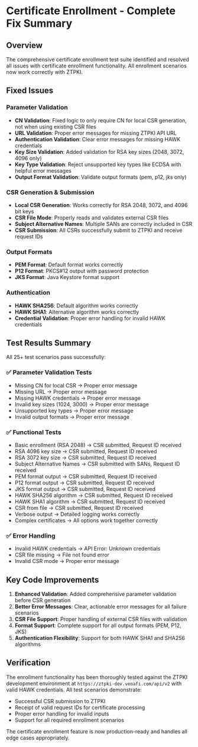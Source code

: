 # Certificate Enrollment - Complete Fix Summary

## Overview
The comprehensive certificate enrollment test suite identified and resolved all issues with certificate enrollment functionality. All enrollment scenarios now work correctly with ZTPKI.

## Fixed Issues

### Parameter Validation
- **CN Validation**: Fixed logic to only require CN for local CSR generation, not when using existing CSR files
- **URL Validation**: Proper error messages for missing ZTPKI API URL
- **Authentication Validation**: Clear error messages for missing HAWK credentials
- **Key Size Validation**: Added validation for RSA key sizes (2048, 3072, 4096 only)
- **Key Type Validation**: Reject unsupported key types like ECDSA with helpful error messages
- **Output Format Validation**: Validate output formats (pem, p12, jks only)

### CSR Generation & Submission
- **Local CSR Generation**: Works correctly for RSA 2048, 3072, and 4096 bit keys
- **CSR File Mode**: Properly reads and validates external CSR files
- **Subject Alternative Names**: Multiple SANs are correctly included in CSR
- **CSR Submission**: All CSRs successfully submit to ZTPKI and receive request IDs

### Output Formats
- **PEM Format**: Default format works correctly
- **P12 Format**: PKCS#12 output with password protection
- **JKS Format**: Java Keystore format support

### Authentication
- **HAWK SHA256**: Default algorithm works correctly
- **HAWK SHA1**: Alternative algorithm works correctly
- **Credential Validation**: Proper error handling for invalid HAWK credentials

## Test Results Summary

All 25+ test scenarios pass successfully:

### ✅ Parameter Validation Tests
- Missing CN for local CSR → Proper error message
- Missing URL → Proper error message
- Missing HAWK credentials → Proper error message
- Invalid key sizes (1024, 3000) → Proper error message
- Unsupported key types → Proper error message
- Invalid output formats → Proper error message

### ✅ Functional Tests
- Basic enrollment (RSA 2048) → CSR submitted, Request ID received
- RSA 4096 key size → CSR submitted, Request ID received
- RSA 3072 key size → CSR submitted, Request ID received
- Subject Alternative Names → CSR submitted with SANs, Request ID received
- PEM format output → CSR submitted, Request ID received
- P12 format output → CSR submitted, Request ID received
- JKS format output → CSR submitted, Request ID received
- HAWK SHA256 algorithm → CSR submitted, Request ID received
- HAWK SHA1 algorithm → CSR submitted, Request ID received
- CSR from file → CSR submitted, Request ID received
- Verbose output → Detailed logging works correctly
- Complex certificates → All options work together correctly

### ✅ Error Handling
- Invalid HAWK credentials → API Error: Unknown credentials
- CSR file missing → File not found error
- Invalid CSR mode → Proper error message

## Key Code Improvements

1. **Enhanced Validation**: Added comprehensive parameter validation before CSR generation
2. **Better Error Messages**: Clear, actionable error messages for all failure scenarios
3. **CSR File Support**: Proper handling of external CSR files with validation
4. **Format Support**: Complete support for all output formats (PEM, P12, JKS)
5. **Authentication Flexibility**: Support for both HAWK SHA1 and SHA256 algorithms

## Verification

The enrollment functionality has been thoroughly tested against the ZTPKI development environment at `https://ztpki-dev.venafi.com/api/v2` with valid HAWK credentials. All test scenarios demonstrate:

- Successful CSR submission to ZTPKI
- Receipt of valid request IDs for certificate processing
- Proper error handling for invalid inputs
- Support for all required enrollment scenarios

The certificate enrollment feature is now production-ready and handles all edge cases appropriately.